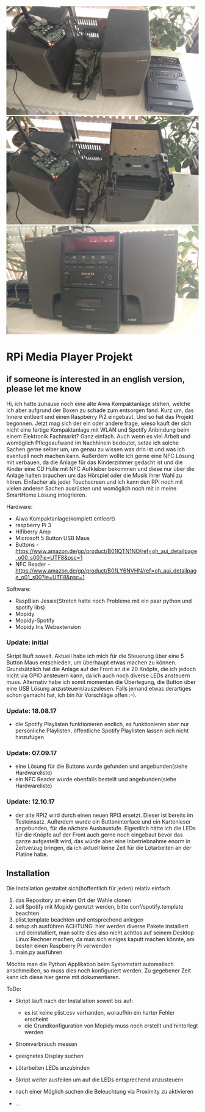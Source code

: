 <img src='/pic/1.jpg' alt='aktueller Stand'>
<img src='/pic/2.jpg' alt='aktueller Stand'>
<img src='/pic/3.jpg' alt='aktueller Stand'>

# RPi Media Player Projekt
## if someone is interested in an english version, please let me know

Hi,
ich hatte zuhause noch eine alte Aiwa Kompaktanlage stehen, welche ich aber aufgrund der
Boxen zu schade zum entsorgen fand. Kurz um, das Innere entleert und einen Raspberry Pi2
eingebaut. Und so hat das Projekt begonnen.
Jetzt mag sich der ein oder andere frage, wieso kauft der sich nicht eine fertige Kompaktanlage
mit WLAN und Spotify Anbindung beim einem Elektronik Fachmarkt?
Ganz einfach. Auch wenn es viel Arbeit und womöglich Pflegeaufwand im Nachhinein bedeutet,
setze ich solche Sachen gerne selber um, um genau zu wissen was drin ist und was ich eventuell
noch machen kann. Außerdem wollte ich gerne eine NFC Lösung mit verbauen, da die Anlage für das Kinderzimmer gedacht ist und die Kinder eine CD Hülle mit NFC Aufkleber bekommen und diese nur über die Anlage halten brauchen um das Hörspiel oder die Musik ihrer Wahl zu hören.
Einfacher als jeder Touchscreen und ich kann den RPi noch mit vielen anderen Sachen ausrüsten und womöglich noch mit in meine SmartHome Lösung integrieren.

Hardware:
- Aiwa Kompaktanlage(komplett entleert)
- raspberry Pi 3
- Hifiberry Amp
- Microsoft 5 Button USB Maus
- Buttons - https://www.amazon.de/gp/product/B01IQTN1NO/ref=oh_aui_detailpage_o00_s00?ie=UTF8&psc=1
- NFC Reader - https://www.amazon.de/gp/product/B01LY6NVHN/ref=oh_aui_detailpage_o01_s00?ie=UTF8&psc=1

Software:
- RaspBian Jessie(Stretch hatte noch Probleme mit ein paar python und spotify libs)
- Mopidy
- Mopidy-Spotify
- Mopidy Iris Webextension

### Update: initial
Skript läuft soweit.
Aktuell habe ich mich für die Steuerung über eine 5 Button Maus entschieden, um überhaupt etwas machen zu können.
Grundsätzlich hat die Anlage auf der Front an die 20 Knöpfe, die ich jedoch nicht via GPIO ansteuern kann, da ich auch noch diverse LEDs ansteuern muss.
Alternativ habe ich somit momentan die Überlegung, die Button über eine USB Lösung anzusteuern/auszulesen.
Falls jemand etwas derartiges schon gemacht hat, ich bin für Vorschläge offen :-).

### Update: 18.08.17
- die Spotify Playlisten funktionieren endlich, es funktionieren aber nur persönliche Playlisten, öffentliche Spotify Playlisten lassen sich nicht hinzufügen

### Update: 07.09.17
- eine Lösung für die Buttons wurde gefunden und angebunden(siehe Hardwareliste)
- ein NFC Reader wurde ebenfalls bestellt und angebunden(siehe Hardwareliste)

### Update: 12.10.17
- der alte RPi2 wird durch einen neuen RPi3 ersetzt. Dieser ist bereits im Testeinsatz. Außerdem wurde ein Buttoninterface und ein Kartenleser angebunden, für die nächste Ausbaustufe.
Eigentlich hätte ich die LEDs für die Knöpfe auf der Front auch gerne noch eingebaut bevor das ganze aufgestellt wird, das würde aber eine Inbetriebnahme enorm in Zeitverzug bringen, da ich aktuell keine Zeit für die Lötarbeiten an der Platine habe.


## Installation
Die Installation gestaltet sich(hoffentlich für jeden) relativ einfach.
1. das Repository an einen Ort der Wahle clonen
2. soll Spotify mit Mopidy genutzt werden, bitte conf/spotify.template beachten
3. plist.template beachten und entsprechend anlegen
4. setup.sh ausführen ACHTUNG: hier werden diverse Pakete installiert und deinstalliert, man sollte dies also nicht achtlos auf seinem Desktop Linux Rechner machen, da man sich einiges kaputt machen könnte, am besten einen Raspberry Pi verwenden
5. main.py ausführen

Möchte man die Python Applikation beim Systemstart automatisch anschmeißen, so muss dies noch konfiguriert werden.
Zu gegebener Zeit kann ich diese hier gerne mit dokumentieren.


ToDo:
- Skript läuft nach der Installation soweit bis auf:
  - es ist keine plist.csv vorhanden, woraufhin ein harter Fehler erscheint
  - die Grundkonfiguration von Mopidy muss noch erstellt und hinterlegt werden

- Stromverbrauch messen
- geeignetes Display suchen
- Lötarbeiten LEDs anzubinden
- Skript weiter ausfeilen um auf die LEDs entsprechend anzusteuern
- nach einer Möglich suchen die Beleuchtung via Proximity zu aktivieren
- ...
